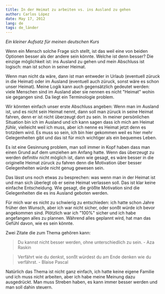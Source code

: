 ```yaml
---
title: In der Heimat zu arbeiten vs. ins Ausland zu gehen
author: Carlos López
date: May 17, 2012
lang: de
tags: de_länder
---
```

*Ein kleiner Aufsatz für meinen deutschen Kurs*

Wenn ein Mensch solche Frage sich stellt, ist das weil eine von beiden Optionen besser als der andere sein könnte. Welche ist denn besser? Die einzige möglichkeit ist: ins Ausland zu gehen und mein Abschluss ist logisch: man ist schon in seiner Heimat.

Wenn man nicht da wäre, dann ist man entweder in Urlaub (eventuell züruck in die Heimat) oder im Ausland (eventuell auch züruck, sonst wäre es schon unser Heimat). Meine Logik kann auch gegensätzlich gedeutet werden: viele Menschen sind im Ausland aber sie nennen es nicht "Heimat" wohin sie gegangen sind. Da liegt ein Terminologie problem. 

Wir könnten einfach unser erste Abschluss angeben: Wenn man im Ausland ist, und es nicht sein Heimat nennt, dann soll man züruck in seine Heimat fahren, denn er ist nicht überzeugt dort zu sein. In meiner persönlichen Situation bin ich im Ausland und ich kann sagen dass ich mich am Heimat _fühle_, vielleicht weil ich muss, aber ich nenne es Heimat jetzt denn es trotzdem wird. Es muss so sein, ich bin hier gekommen weil es hier mehr Gelegenheiten gibt und das ist für mich wichtiger als ein bequemes Leben.

Es ist eine Gesinnung problem, man soll immer in Kopf haben dass man einen Grund auf dem umziehen am Anfang hatte. Wenn das überzeugt zu werden definitiv nicht möglich ist, dann wie gesagt, es wäre besser in die originelle Heimat züruck zu fahren denn die Motivation über besser Gelegenheiten würde nicht genug gewesen sein. 

Das lässt uns noch etwas zu besprechen: was wenn man in der Heimat ist und man sich überlegt ob er seine Heimat verlassen soll. Das ist klar keine einfache Entscheidung. Wie gesagt, die größte Motivation sind die Gelegenheiten die es ins Ausland geboten werden. 

Für mich war es nicht zu schwierig zu entschieden: ich hatte schon Jahre früher den Wunsch, aber ich war nicht sicher, oder sonßt würde ich bevor angekommen sind. Plötzlich war ich "100%" sicher und ich habe angefangen alles zu plannen. Während alles geplannt wird, hat man das Gefühl davon, wie es sein könnte.

Zwei Zitate die zum Thema gehören kann:

> Du kannst nicht besser werden, ohne unterschiedlich zu sein. - Aza Raskin

> Verfährt wie du denkst, sonßt würdest du am Ende denken wie du verfährst. - Blaise Pascal

Natürlich das Thema ist nicht ganz einfach, ich hatte keine eigene Familie und ich muss nicht arbeiten, aber ich habe meine Meinung dazu ausgedrückt. Man muss Streben haben, es kann immer besser werden und man soll dahin steuern.